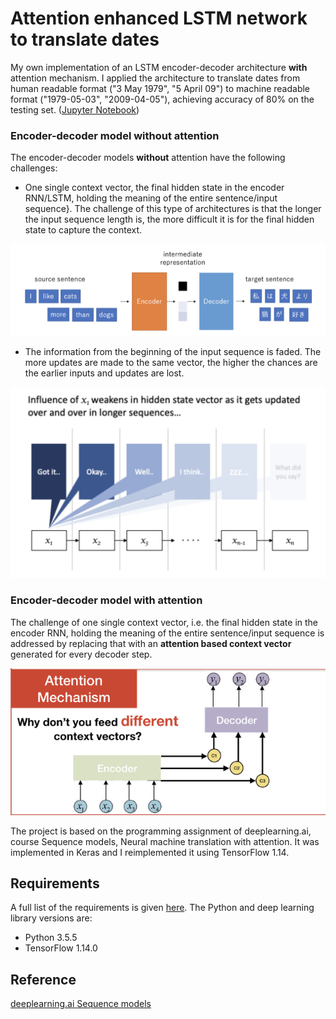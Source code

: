[//]: # (Image References)

[image1]: /images/seq2seq.png "seq2seq"
[image2]: /images/seq2seq_2.png "seq2seq2"
[image3]: /images/attention2.png "attention"

# Attention enhanced LSTM network to translate dates

My own implementation of an LSTM encoder-decoder architecture **with** attention mechanism. I applied the architecture to translate dates from human readable format ("3 May 1979", "5 April 09") to machine readable format ("1979-05-03", "2009-04-05"), achieving accuracy of 80% on the testing set.
([Jupyter Notebook](https://nbviewer.jupyter.org/github/vgkortsas/Attention_enhanced_LSTM/blob/master/Attention_mechanism_translate_dates.ipynb))

### Encoder-decoder model without attention
The encoder-decoder models **without** attention have the following challenges:

* One single context vector, the final hidden state in the encoder RNN/LSTM, holding the meaning of the entire sentence/input sequence}. The challenge of this type of architectures is that the longer the input sequence length is, the more difficult it is for the final hidden state to capture the context. 

![seq2seq][image1]

* The information from the beginning of the input sequence is faded. The more updates are made to the same vector, the higher the chances are the earlier inputs and updates are lost.

![seq2seq2][image2]

### Encoder-decoder model with attention
The challenge of one single context vector, i.e. the final hidden state in the encoder RNN, holding the meaning of the entire sentence/input sequence is addressed by replacing that with an **attention based context vector** generated for every decoder step.

![attention][image3]

The project is based on the programming assignment of deeplearning.ai, course Sequence models, Neural machine translation with attention. It was implemented in Keras and I reimplemented it using TensorFlow 1.14.

## Requirements
A full list of the requirements is given [here](https://github.com/vgkortsas/Attention_mechanism_translate_dates/blob/master/requirements.txt). The Python and deep learning library versions are:
- Python 3.5.5
- TensorFlow 1.14.0

## Reference
[deeplearning.ai Sequence models](https://www.coursera.org/learn/nlp-sequence-models)




